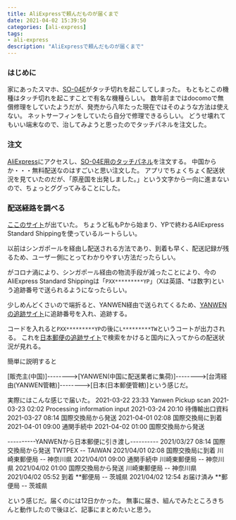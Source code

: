 ```yaml
---
title: AliExpressで頼んだものが届くまで
date: 2021-04-02 15:39:50
categories: [ali-express]
tags:
- ali-express
description: "AliExpressで頼んだものが届くまで"
---
```


### はじめに
家にあったスマホ、[SO-04E](https://xperia.sony.jp/xperia/docomo/so-04e/)がタッチ切れを起こしてしまった。
もともとこの機種はタッチ切れを起こすことで有名な機種らしい。
数年前まではdocomoで無償修理をしていたようだが、発売から八年たった現在ではそのような方法は使えない。
ネットサーフィンをしていたら自分で修理できるらしい。
どうせ壊れてもいい端末なので、治してみようと思ったのでタッチパネルを注文した。

### 注文
[AliExpress](https://www.aliexpress.com/)にアクセスし、[SO-04E用のタッチパネル](https://ja.aliexpress.com/item/1000005638515.html?spm=a2g0s.9042311.0.0.c6944c4dqaoF0e)を注文する。
中国からか・・・無料配送なのはすごいと思い注文した。
アプリでちょくちょく配送状況を見ていたのだが、「原産国を出発しました。」という文字から一向に進まないので、ちょっとググってみることにした。

### 配送経路を調べる
[ここのサイト](https://dirtmishouri.blogspot.com/2020/09/pypaliexpress-standard.html)が出ていた。
ちょうど私もPから始まり、YPで終わるAliExpress Standard Shippingを使っているルートらしい。

以前はシンガポールを経由し配送される方法であり、到着も早く、配送記録が残るため、ユーザー側にとってわかりやすい方法だったらしい。

がコロナ渦により、シンガポール経由の物流手段が減ったことにより、今のAliExpress Standard Shippingは「`PXX*********YP`」（Xは英語、*は数字)という追跡番号で送られるようになったらしい。

少しめんどくさいので端折ると、YANWEN経由で送られてくるため、[YANWENの追跡サイト](https://track.yw56.com.cn/home/index?aspxerrorpath=/en-US)に追跡番号を入れ、追跡する。

コードを入れると`PXX*********YP`の後に`L*********TW`というコートが出力される。
これを[日本郵便の追跡サイト](https://trackings.post.japanpost.jp/services/srv/search/input)で検索をかけると国内に入ってからの配送状況が見れる。

簡単に説明すると

[販売主(中国)]-------->[YANWEN(中国に配送業者に集荷)]-------->[台湾経由(YANWEN管轄)]-------->[日本(日本郵便管轄)]という感じだ。

実際にはこんな感じで届いた。
2021-03-22 23:33	Yanwen Pickup scan
2021-03-23 02:02	Processing information input
2021-03-24 20:10	待傳輸出口資料
2021-03-27 08:14	国際交換局から発送
2021-04-01 02:08	国際交換局に到着
2021-04-01 09:00	通関手続中
2021-04-02 01:00	国際交換局から発送

----------YANWENから日本郵便に引き渡し----------
2021/03/27 08:14    国際交換局から発送  TWTPEX -- TAIWAN
2021/04/01 02:08    国際交換局に到着    川崎東郵便局 -- 神奈川県
2021/04/01 09:00    通関手続中          川崎東郵便局 -- 神奈川県
2021/04/02 01:00	国際交換局から発送	川崎東郵便局 -- 神奈川県
2021/04/02 05:52	到着                **郵便局 -- 茨城県
2021/04/02 12:54    お届け済み          **郵便局 -- 茨城県

という感じだ。届くのには12日かかった。
無事に届き、組んでみたところきちんと動作したので後ほど、記事にまとめたいと思う。